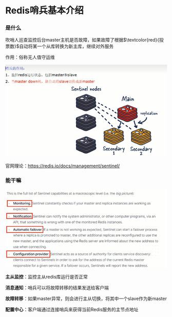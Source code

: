 # Redis哨兵基本介绍

### 是什么

吹哨人巡查监控后台master主机是否故障，如果故障了根据$\textcolor{red}{投票数}$自动将某一个从库转换为新主库，继续对外服务

作用：俗称无人值守运维

![](images/1.哨兵作用.png)



官网理论：https://redis.io/docs/management/sentinel/

### 能干嘛

![](images/2.哨兵能干嘛.png)

**主从监控**：监控主从redis库运行是否正常

**消息通知**：哨兵可以将故障转移的结果发送给客户端

**故障转移**：如果master异常，则会进行主从切换，将其中一个slave作为新master

**配置中心**：客户端通过连接哨兵来获得当前Redis服务的主节点地址

